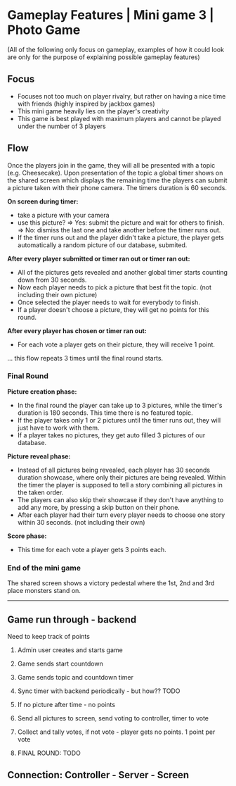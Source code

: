# Gameplay Features | Mini game 3 | Photo Game

(All of the following only focus on gameplay, examples of how it could look are only for the purpose of explaining possible gameplay features)

## Focus

-   Focuses not too much on player rivalry, but rather on having a nice time with friends (highly inspired by jackbox games)
-   This mini game heavily lies on the player's creativity
-   This game is best played with maximum players and cannot be played under the number of 3 players

## Flow

Once the players join in the game, they will all be presented with a topic (e.g. Cheesecake). Upon presentation of the topic a global timer shows on the shared screen which displays the remaining time the players can submit a picture taken with their phone camera. The timers duration is 60 seconds.

**On screen during timer:**

-   take a picture with your camera
-   use this picture?
    ⇒ Yes: submit the picture and wait for others to finish.
    ⇒ No: dismiss the last one and take another before the timer runs out.
-   If the timer runs out and the player didn't take a picture, the player gets automatically a random picture of our database, submited.

**After every player submitted or timer ran out or timer ran out:**

-   All of the pictures gets revealed and another global timer starts counting down from 30 seconds.
-   Now each player needs to pick a picture that best fit the topic. (not including their own picture)
-   Once selected the player needs to wait for everybody to finish.
-   If a player doesn't choose a picture, they will get no points for this round.

**After every player has chosen or timer ran out:**

-   For each vote a player gets on their picture, they will receive 1 point.

... this flow repeats 3 times until the final round starts.

### Final Round

**Picture creation phase:**

-   In the final round the player can take up to 3 pictures, while the timer's duration is 180 seconds. This time there is no featured topic.
-   If the player takes only 1 or 2 pictures until the timer runs out, they will just have to work with them.
-   If a player takes no pictures, they get auto filled 3 pictures of our database.

**Picture reveal phase:**

-   Instead of all pictures being revealed, each player has 30 seconds duration showcase, where only their pictures are being revealed. Within the timer the player is supposed to tell a story combining all pictures in the taken order.
-   The players can also skip their showcase if they don't have anything to add any more, by pressing a skip button on their phone.
-   After each player had their turn every player needs to choose one story within 30 seconds. (not including their own)

**Score phase:**

-   This time for each vote a player gets 3 points each.

### End of the mini game

The shared screen shows a victory pedestal where the 1st, 2nd and 3rd place monsters stand on.

---

## Game run through - backend

Need to keep track of points

1. Admin user creates and starts game
2. Game sends start countdown
3. Game sends topic and countdown timer

4. Sync timer with backend periodically - but how?? TODO

5. If no picture after time - no points
6. Send all pictures to screen, send voting to controller, timer to vote
7. Collect and tally votes, if not vote - player gets no points. 1 point per vote
8. FINAL ROUND: TODO

## Connection: Controller - Server - Screen
